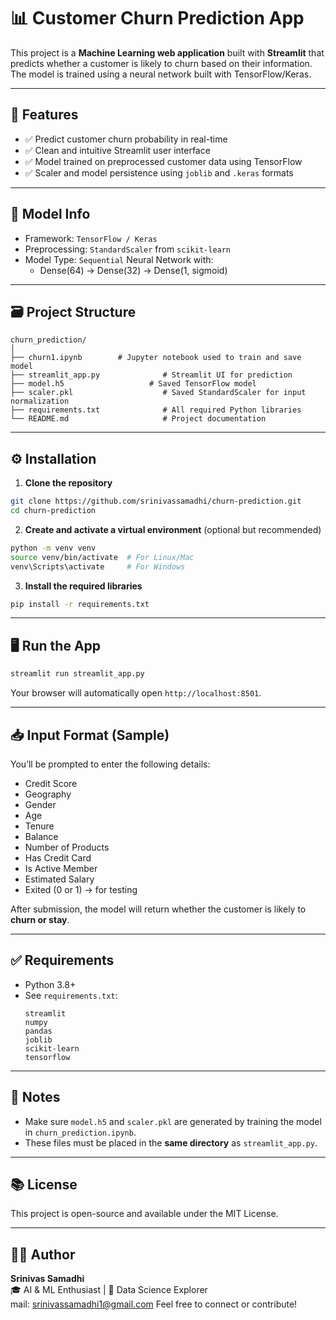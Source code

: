 
# 📊 Customer Churn Prediction App

This project is a **Machine Learning web application** built with **Streamlit** that predicts whether a customer is likely to churn based on their information. The model is trained using a neural network built with TensorFlow/Keras.

---

## 🚀 Features

- ✅ Predict customer churn probability in real-time
- ✅ Clean and intuitive Streamlit user interface
- ✅ Model trained on preprocessed customer data using TensorFlow
- ✅ Scaler and model persistence using `joblib` and `.keras` formats

---

## 🧠 Model Info

- Framework: `TensorFlow / Keras`
- Preprocessing: `StandardScaler` from `scikit-learn`
- Model Type: `Sequential` Neural Network with:
  - Dense(64) → Dense(32) → Dense(1, sigmoid)

---

## 🗃️ Project Structure

```
churn_prediction/
│
├── churn1.ipynb        # Jupyter notebook used to train and save model
├── streamlit_app.py              # Streamlit UI for prediction
├── model.h5                   # Saved TensorFlow model
├── scaler.pkl                    # Saved StandardScaler for input normalization
├── requirements.txt              # All required Python libraries
└── README.md                     # Project documentation
```

---

## ⚙️ Installation

1. **Clone the repository**
```bash
git clone https://github.com/srinivassamadhi/churn-prediction.git
cd churn-prediction
```

2. **Create and activate a virtual environment** (optional but recommended)
```bash
python -m venv venv
source venv/bin/activate  # For Linux/Mac
venv\Scripts\activate     # For Windows
```

3. **Install the required libraries**
```bash
pip install -r requirements.txt
```

---

## 🖥️ Run the App

```bash
streamlit run streamlit_app.py
```

Your browser will automatically open `http://localhost:8501`.

---

## 📥 Input Format (Sample)
You’ll be prompted to enter the following details:

- Credit Score
- Geography
- Gender
- Age
- Tenure
- Balance
- Number of Products
- Has Credit Card
- Is Active Member
- Estimated Salary
- Exited (0 or 1) → for testing

After submission, the model will return whether the customer is likely to **churn or stay**.

---

## ✅ Requirements

- Python 3.8+
- See `requirements.txt`:
  ```
  streamlit
  numpy
  pandas
  joblib
  scikit-learn
  tensorflow
  ```

---

## 📌 Notes

- Make sure `model.h5` and `scaler.pkl` are generated by training the model in `churn_prediction.ipynb`.
- These files must be placed in the **same directory** as `streamlit_app.py`.

---

## 📚 License

This project is open-source and available under the MIT License.

---

## 🙋‍♂️ Author

**Srinivas Samadhi**  
🎓 AI & ML Enthusiast | 🧠 Data Science Explorer  
mail: srinivassamadhi1@gmail.com
Feel free to connect or contribute!
